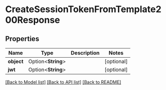 # CreateSessionTokenFromTemplate200Response

## Properties

Name | Type | Description | Notes
------------ | ------------- | ------------- | -------------
**object** | Option<**String**> |  | [optional]
**jwt** | Option<**String**> |  | [optional]

[[Back to Model list]](../README.md#documentation-for-models) [[Back to API list]](../README.md#documentation-for-api-endpoints) [[Back to README]](../README.md)


